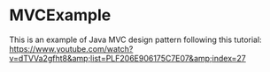 # MVCExample
This is an example of Java MVC design pattern following this tutorial: https://www.youtube.com/watch?v=dTVVa2gfht8&amp;list=PLF206E906175C7E07&amp;index=27
